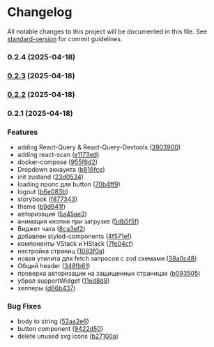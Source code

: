 # Changelog

All notable changes to this project will be documented in this file. See [standard-version](https://github.com/conventional-changelog/standard-version) for commit guidelines.

### 0.2.4 (2025-04-18)

### [0.2.3](https://github.com/ipLance-digital/immortal_poni_client/compare/v0.2.2...v0.2.3) (2025-04-18)

### [0.2.2](https://github.com/ipLance-digital/immortal_poni_client/compare/v0.2.1...v0.2.2) (2025-04-18)

### 0.2.1 (2025-04-18)


### Features

* adding React-Query & React-Query-Devtools ([3903900](https://github.com/ipLance-digital/immortal_poni_client/commit/3903900831cad485cecd3f6f0df6727e31d8a499))
* adding react-scan ([e1173ed](https://github.com/ipLance-digital/immortal_poni_client/commit/e1173ed998c943663d7e165931111a7c020e0b20))
* docker-compose ([955f6d2](https://github.com/ipLance-digital/immortal_poni_client/commit/955f6d2cdec2de6a6e98ea035c185def17017666))
* Dropdown аккаунта ([b816fce](https://github.com/ipLance-digital/immortal_poni_client/commit/b816fce4c190144748362775ff917786f802e032))
* init zustand ([23d0534](https://github.com/ipLance-digital/immortal_poni_client/commit/23d05349133eac206c17e95b476f1301c0bee5ed))
* loading пропс для button ([70b4ff9](https://github.com/ipLance-digital/immortal_poni_client/commit/70b4ff9c5ced8e962e9291164539c4d74dd14925))
* logout ([b6e083b](https://github.com/ipLance-digital/immortal_poni_client/commit/b6e083b5b348e7646a9168e7047127b41cbe8d57))
* storybook ([f877343](https://github.com/ipLance-digital/immortal_poni_client/commit/f87734328381c6d3f92a8a4ac8bd7f1cc6394f35))
* theme ([b9d941f](https://github.com/ipLance-digital/immortal_poni_client/commit/b9d941f0200527791fe7272be75ea2c00cb2713b))
* авторизация ([5a45ae3](https://github.com/ipLance-digital/immortal_poni_client/commit/5a45ae3da093a4ce1666807137eedd736f064971))
* анимация кнопки при загрузке ([5db5f5f](https://github.com/ipLance-digital/immortal_poni_client/commit/5db5f5f777832407b88672e20594c73cc172803c))
* Виджет чата ([8ca3ef2](https://github.com/ipLance-digital/immortal_poni_client/commit/8ca3ef299f5d100821f7bbb49cee1ce9e50b7e03))
* добавлен styled-components ([4f571ef](https://github.com/ipLance-digital/immortal_poni_client/commit/4f571ef50376ef62af623bd826a67843ea0efe36))
* компоненты VStack и HStack ([7fe04cf](https://github.com/ipLance-digital/immortal_poni_client/commit/7fe04cf17392643cd874079a4667f628ed2c13d1))
* настройка страниц ([1083f0a](https://github.com/ipLance-digital/immortal_poni_client/commit/1083f0aeb43f633412a91a9499fd8c3349f36bed))
* новая утилита для fetch запросов с zod схемами ([38a0c48](https://github.com/ipLance-digital/immortal_poni_client/commit/38a0c489862a6e5ada70b5e96bbf03ca94723532))
* Общий header ([348fb61](https://github.com/ipLance-digital/immortal_poni_client/commit/348fb61111c6de72b27f58e7d2a00c703deca3c4))
* проверка авторизации на защищенных страницах ([b093505](https://github.com/ipLance-digital/immortal_poni_client/commit/b09350532c40cec6aa4089c7194f8840048b07db))
* убрал supportWidget ([11ed8d8](https://github.com/ipLance-digital/immortal_poni_client/commit/11ed8d8fb11fda461179c24f5df43e7c037a8e02))
* хелперы ([d66b437](https://github.com/ipLance-digital/immortal_poni_client/commit/d66b437152ed35b854d17e2d6c29a7a711d627a0))


### Bug Fixes

* body to string ([52aa2e6](https://github.com/ipLance-digital/immortal_poni_client/commit/52aa2e62062b8b6aa9a7983f5f23349639afee20))
* button component ([9422d50](https://github.com/ipLance-digital/immortal_poni_client/commit/9422d50aa5389207fdb61161b4cc4c1c3a0ef20b))
* delete unused svg icons ([b27100a](https://github.com/ipLance-digital/immortal_poni_client/commit/b27100ab89c6e9fe0c0fd659cd95839a4a607d26))

